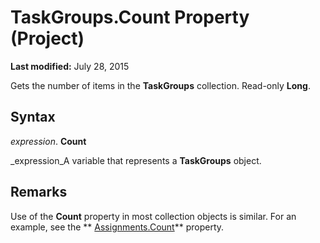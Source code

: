 
# TaskGroups.Count Property (Project)

 **Last modified:** July 28, 2015

Gets the number of items in the  **TaskGroups** collection. Read-only **Long**.

## Syntax

 _expression_. **Count**

 _expression_A variable that represents a  **TaskGroups** object.


## Remarks

Use of the  **Count** property in most collection objects is similar. For an example, see the ** [Assignments.Count](de8cee7b-a471-4c3f-2965-de6c3d47dda5.md)** property.

